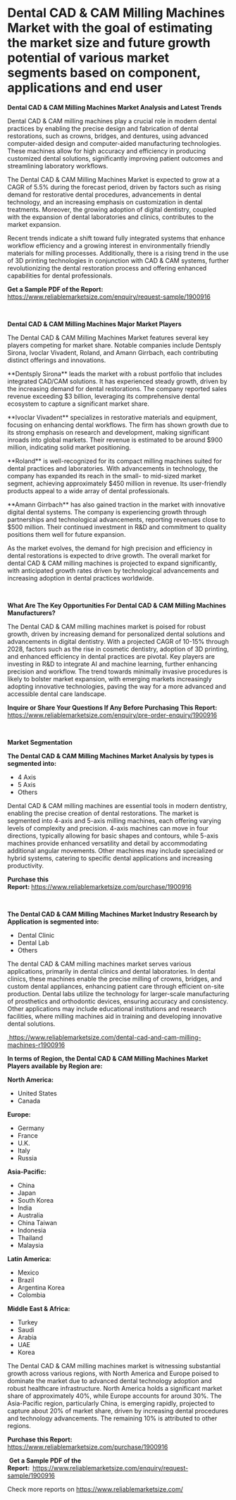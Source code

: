 <p><h1>Dental CAD & CAM Milling Machines Market with the goal of estimating the market size and future growth potential of various market segments based on component, applications and end user</h1></p><p><strong>Dental CAD & CAM Milling Machines Market Analysis and Latest Trends</strong></p>
<p><p>Dental CAD & CAM milling machines play a crucial role in modern dental practices by enabling the precise design and fabrication of dental restorations, such as crowns, bridges, and dentures, using advanced computer-aided design and computer-aided manufacturing technologies. These machines allow for high accuracy and efficiency in producing customized dental solutions, significantly improving patient outcomes and streamlining laboratory workflows.</p><p>The Dental CAD & CAM Milling Machines Market is expected to grow at a CAGR of 5.5% during the forecast period, driven by factors such as rising demand for restorative dental procedures, advancements in dental technology, and an increasing emphasis on customization in dental treatments. Moreover, the growing adoption of digital dentistry, coupled with the expansion of dental laboratories and clinics, contributes to the market expansion. </p><p>Recent trends indicate a shift toward fully integrated systems that enhance workflow efficiency and a growing interest in environmentally friendly materials for milling processes. Additionally, there is a rising trend in the use of 3D printing technologies in conjunction with CAD & CAM systems, further revolutionizing the dental restoration process and offering enhanced capabilities for dental professionals.</p></p>
<p><strong>Get a Sample PDF of the Report:&nbsp;</strong> <a href="https://www.reliablemarketsize.com/enquiry/request-sample/1900916?utm_campaign=3094&utm_medium=2&utm_source=Github&utm_content=ia&utm_term=05032025&utm_id=dental-cad-cam-milling-machines">https://www.reliablemarketsize.com/enquiry/request-sample/1900916</a></p>
<p>&nbsp;</p>
<p><strong>Dental CAD & CAM Milling Machines Major Market Players</strong></p>
<p><p>The Dental CAD & CAM Milling Machines Market features several key players competing for market share. Notable companies include Dentsply Sirona, Ivoclar Vivadent, Roland, and Amann Girrbach, each contributing distinct offerings and innovations.</p><p>**Dentsply Sirona** leads the market with a robust portfolio that includes integrated CAD/CAM solutions. It has experienced steady growth, driven by the increasing demand for dental restorations. The company reported sales revenue exceeding $3 billion, leveraging its comprehensive dental ecosystem to capture a significant market share.</p><p>**Ivoclar Vivadent** specializes in restorative materials and equipment, focusing on enhancing dental workflows. The firm has shown growth due to its strong emphasis on research and development, making significant inroads into global markets. Their revenue is estimated to be around $900 million, indicating solid market positioning.</p><p>**Roland** is well-recognized for its compact milling machines suited for dental practices and laboratories. With advancements in technology, the company has expanded its reach in the small- to mid-sized market segment, achieving approximately $450 million in revenue. Its user-friendly products appeal to a wide array of dental professionals.</p><p>**Amann Girrbach** has also gained traction in the market with innovative digital dental systems. The company is experiencing growth through partnerships and technological advancements, reporting revenues close to $500 million. Their continued investment in R&D and commitment to quality positions them well for future expansion.</p><p>As the market evolves, the demand for high precision and efficiency in dental restorations is expected to drive growth. The overall market for dental CAD & CAM milling machines is projected to expand significantly, with anticipated growth rates driven by technological advancements and increasing adoption in dental practices worldwide.</p></p>
<p>&nbsp;</p>
<p><strong>What Are The Key Opportunities For Dental CAD & CAM Milling Machines Manufacturers?</strong></p>
<p><p>The Dental CAD & CAM milling machines market is poised for robust growth, driven by increasing demand for personalized dental solutions and advancements in digital dentistry. With a projected CAGR of 10-15% through 2028, factors such as the rise in cosmetic dentistry, adoption of 3D printing, and enhanced efficiency in dental practices are pivotal. Key players are investing in R&D to integrate AI and machine learning, further enhancing precision and workflow. The trend towards minimally invasive procedures is likely to bolster market expansion, with emerging markets increasingly adopting innovative technologies, paving the way for a more advanced and accessible dental care landscape.</p></p>
<p><strong>Inquire or Share Your Questions If Any Before Purchasing This Report:</strong> <a href="https://www.reliablemarketsize.com/enquiry/pre-order-enquiry/1900916?utm_campaign=3094&utm_medium=2&utm_source=Github&utm_content=ia&utm_term=05032025&utm_id=dental-cad-cam-milling-machines">https://www.reliablemarketsize.com/enquiry/pre-order-enquiry/1900916</a></p>
<p>&nbsp;</p>
<p><strong>Market Segmentation</strong></p>
<p><strong>The Dental CAD & CAM Milling Machines Market Analysis by types is segmented into:</strong></p>
<p><ul><li>4 Axis</li><li>5 Axis</li><li>Others</li></ul></p>
<p><p>Dental CAD & CAM milling machines are essential tools in modern dentistry, enabling the precise creation of dental restorations. The market is segmented into 4-axis and 5-axis milling machines, each offering varying levels of complexity and precision. 4-axis machines can move in four directions, typically allowing for basic shapes and contours, while 5-axis machines provide enhanced versatility and detail by accommodating additional angular movements. Other machines may include specialized or hybrid systems, catering to specific dental applications and increasing productivity.</p></p>
<p><strong>Purchase this Report:&nbsp;</strong><a href="https://www.reliablemarketsize.com/purchase/1900916?utm_campaign=3094&utm_medium=2&utm_source=Github&utm_content=ia&utm_term=05032025&utm_id=dental-cad-cam-milling-machines">https://www.reliablemarketsize.com/purchase/1900916</a></p>
<p>&nbsp;</p>
<p><strong>The Dental CAD & CAM Milling Machines Market Industry Research by Application is segmented into:</strong></p>
<p><ul><li>Dental Clinic</li><li>Dental Lab</li><li>Others</li></ul></p>
<p><p>The dental CAD & CAM milling machines market serves various applications, primarily in dental clinics and dental laboratories. In dental clinics, these machines enable the precise milling of crowns, bridges, and custom dental appliances, enhancing patient care through efficient on-site production. Dental labs utilize the technology for larger-scale manufacturing of prosthetics and orthodontic devices, ensuring accuracy and consistency. Other applications may include educational institutions and research facilities, where milling machines aid in training and developing innovative dental solutions.</p></p>
<p><a href="https://www.reliablemarketsize.com/dental-cad-and-cam-milling-machines-r1900916?utm_campaign=3094&utm_medium=2&utm_source=Github&utm_content=ia&utm_term=05032025&utm_id=dental-cad-cam-milling-machines">&nbsp;https://www.reliablemarketsize.com/dental-cad-and-cam-milling-machines-r1900916</a></p>
<p><strong>In terms of Region, the Dental CAD & CAM Milling Machines Market Players available by Region are:</strong></p>
<p>
    <p> <strong> North America: </strong>
        <ul>
            <li>United States</li>
            <li>Canada</li>
        </ul>
        </p> 
    <p> <strong> Europe: </strong>
        <ul>
            <li>Germany</li>
            <li>France</li>
            <li>U.K.</li>
            <li>Italy</li>
            <li>Russia</li>
        </ul>
        </p> 
    <p> <strong> Asia-Pacific: </strong>
        <ul>
            <li>China</li>
            <li>Japan</li>
            <li>South Korea</li>
            <li>India</li>
            <li>Australia</li>
            <li>China Taiwan</li>
            <li>Indonesia</li>
            <li>Thailand</li>
            <li>Malaysia</li>
        </ul>
        </p> 
    <p> <strong> Latin America: </strong>
        <ul>
            <li>Mexico</li>
            <li>Brazil</li>
            <li>Argentina Korea</li>
            <li>Colombia</li>
        </ul>
        </p> 
    <p> <strong> Middle East & Africa: </strong>
        <ul>
            <li>Turkey</li>
            <li>Saudi</li>
            <li>Arabia</li>
            <li>UAE</li>
            <li>Korea</li>
        </ul>
    </p>
    </p>
<p><p>The Dental CAD & CAM milling machines market is witnessing substantial growth across various regions, with North America and Europe poised to dominate the market due to advanced dental technology adoption and robust healthcare infrastructure. North America holds a significant market share of approximately 40%, while Europe accounts for around 30%. The Asia-Pacific region, particularly China, is emerging rapidly, projected to capture about 20% of market share, driven by increasing dental procedures and technology advancements. The remaining 10% is attributed to other regions.</p></p>
<p><strong>Purchase this Report: </strong><a href="https://www.reliablemarketsize.com/purchase/1900916?utm_campaign=3094&utm_medium=2&utm_source=Github&utm_content=ia&utm_term=05032025&utm_id=dental-cad-cam-milling-machines">https://www.reliablemarketsize.com/purchase/1900916</a></p>
<p>&nbsp;<strong>Get a Sample PDF of the Report:&nbsp;&nbsp;</strong><a href="https://www.reliablemarketsize.com/enquiry/request-sample/1900916?utm_campaign=3094&utm_medium=2&utm_source=Github&utm_content=ia&utm_term=05032025&utm_id=dental-cad-cam-milling-machines">https://www.reliablemarketsize.com/enquiry/request-sample/1900916</a></p>
<p><strong></strong></p>
<p>Check more reports on <a href="https://www.reliablemarketsize.com/?utm_campaign=3094&utm_medium=2&utm_source=Github&utm_content=ia&utm_term=05032025&utm_id=dental-cad-cam-milling-machines">https://www.reliablemarketsize.com/</a></p>